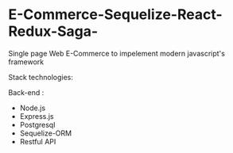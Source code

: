 # E-Commerce-Sequelize-React-Redux-Saga-
Single page Web E-Commerce to impelement modern javascript's framework

Stack technologies:

Back-end :
- Node.js
- Express.js
- Postgresql
- Sequelize-ORM
- Restful API